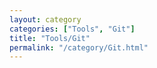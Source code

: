 ```yaml
---
layout: category
categories: ["Tools", "Git"]
title: "Tools/Git"
permalink: "/category/Git.html"
---
```

